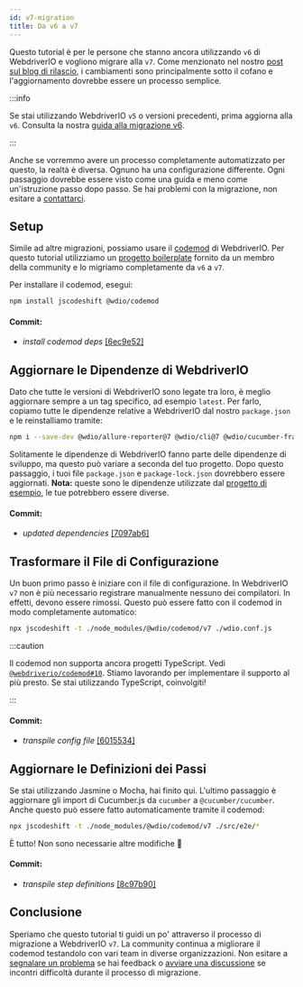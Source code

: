 ```yaml
---
id: v7-migration
title: Da v6 a v7
---
```


Questo tutorial è per le persone che stanno ancora utilizzando `v6` di WebdriverIO e vogliono migrare alla `v7`. Come menzionato nel nostro [post sul blog di rilascio](https://webdriver.io/blog/2021/02/09/webdriverio-v7-released), i cambiamenti sono principalmente sotto il cofano e l'aggiornamento dovrebbe essere un processo semplice.

:::info

Se stai utilizzando WebdriverIO `v5` o versioni precedenti, prima aggiorna alla `v6`. Consulta la nostra [guida alla migrazione v6](v6-migration).

:::

Anche se vorremmo avere un processo completamente automatizzato per questo, la realtà è diversa. Ognuno ha una configurazione differente. Ogni passaggio dovrebbe essere visto come una guida e meno come un'istruzione passo dopo passo. Se hai problemi con la migrazione, non esitare a [contattarci](https://github.com/webdriverio/codemod/discussions/new).

## Setup

Simile ad altre migrazioni, possiamo usare il [codemod](https://github.com/webdriverio/codemod) di WebdriverIO. Per questo tutorial utilizziamo un [progetto boilerplate](https://github.com/WarleyGabriel/demo-webdriverio-cucumber) fornito da un membro della community e lo migriamo completamente da `v6` a `v7`.

Per installare il codemod, esegui:

```sh
npm install jscodeshift @wdio/codemod
```

#### Commit:

- _install codemod deps_ [[6ec9e52]](https://github.com/WarleyGabriel/demo-webdriverio-cucumber/pull/11/commits/6ec9e52038f7e8cb1221753b67040b0f23a8f61a)

## Aggiornare le Dipendenze di WebdriverIO

Dato che tutte le versioni di WebdriverIO sono legate tra loro, è meglio aggiornare sempre a un tag specifico, ad esempio `latest`. Per farlo, copiamo tutte le dipendenze relative a WebdriverIO dal nostro `package.json` e le reinstalliamo tramite:

```sh
npm i --save-dev @wdio/allure-reporter@7 @wdio/cli@7 @wdio/cucumber-framework@7 @wdio/local-runner@7 @wdio/spec-reporter@7 @wdio/sync@7 wdio-chromedriver-service@7 wdio-timeline-reporter@7 webdriverio@7
```

Solitamente le dipendenze di WebdriverIO fanno parte delle dipendenze di sviluppo, ma questo può variare a seconda del tuo progetto. Dopo questo passaggio, i tuoi file `package.json` e `package-lock.json` dovrebbero essere aggiornati. __Nota:__ queste sono le dipendenze utilizzate dal [progetto di esempio](https://github.com/WarleyGabriel/demo-webdriverio-cucumber), le tue potrebbero essere diverse.

#### Commit:

- _updated dependencies_ [[7097ab6]](https://github.com/WarleyGabriel/demo-webdriverio-cucumber/pull/11/commits/7097ab6297ef9f37ead0a9c2ce9fce8d0765458d)

## Trasformare il File di Configurazione

Un buon primo passo è iniziare con il file di configurazione. In WebdriverIO `v7` non è più necessario registrare manualmente nessuno dei compilatori. In effetti, devono essere rimossi. Questo può essere fatto con il codemod in modo completamente automatico:

```sh
npx jscodeshift -t ./node_modules/@wdio/codemod/v7 ./wdio.conf.js
```

:::caution

Il codemod non supporta ancora progetti TypeScript. Vedi [`@webdriverio/codemod#10`](https://github.com/webdriverio/codemod/issues/10). Stiamo lavorando per implementare il supporto al più presto. Se stai utilizzando TypeScript, coinvolgiti!

:::

#### Commit:

- _transpile config file_ [[6015534]](https://github.com/WarleyGabriel/demo-webdriverio-cucumber/pull/11/commits/60155346a386380d8a77ae6d1107483043a43994)

## Aggiornare le Definizioni dei Passi

Se stai utilizzando Jasmine o Mocha, hai finito qui. L'ultimo passaggio è aggiornare gli import di Cucumber.js da `cucumber` a `@cucumber/cucumber`. Anche questo può essere fatto automaticamente tramite il codemod:

```sh
npx jscodeshift -t ./node_modules/@wdio/codemod/v7 ./src/e2e/*
```

È tutto! Non sono necessarie altre modifiche 🎉

#### Commit:

- _transpile step definitions_ [[8c97b90]](https://github.com/WarleyGabriel/demo-webdriverio-cucumber/pull/11/commits/8c97b90a8b9197c62dffe4e2954f7dad814753cc)

## Conclusione

Speriamo che questo tutorial ti guidi un po' attraverso il processo di migrazione a WebdriverIO `v7`. La community continua a migliorare il codemod testandolo con vari team in diverse organizzazioni. Non esitare a [segnalare un problema](https://github.com/webdriverio/codemod/issues/new) se hai feedback o [avviare una discussione](https://github.com/webdriverio/codemod/discussions/new) se incontri difficoltà durante il processo di migrazione.